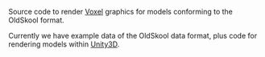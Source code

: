 Source code to render [Voxel](http://en.wikipedia.org/wiki/Voxel) graphics for models conforming to the OldSkool format.

Currently we have example data of the OldSkool data format, plus code for rendering models within [Unity3D](http://unity3d.com/unity/).